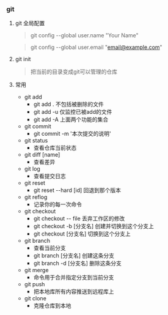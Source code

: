 ### git 
1. git 全局配置
    > git config --global user.name "Your Name"

    > git config --global user.email "email@example.com" 
    
2. git init
    > 把当前的目录变成git可以管理的仓库

3. 常用
    - git add
        + git add . 不包括被删除的文件
        + git add -u 仅监控已被add的文件
        + git add -A 上面两个功能的集合
    - git commit 
        + git commit -m '本次提交的说明'
    - git status
        + 查看仓库当前状态
    - git diff [name]
        + 查看差异
    - git log
        + 查看提交日志
    - git reset
        +  git reset --hard [id] 回退到那个版本
    - git reflog
        + 记录你的每一次命令
    - git checkout 
        + git checkout -- file 丢弃工作区的修改
        + git checkout -b [分支名] 创建并切换到这个分支上
        + git checkout [分支名] 切换到这个分支上
    - git branch 
        + 查看当前分支
        + git branch [分支名] 创建这条分支
        + git branch -d [分支名] 删除这条分支
    - git merge 
        + 命令用于合并指定分支到当前分支
    - git push 
        + 把本地库所有内容推送到远程库上
    - git clone 
        + 克隆仓库到本地